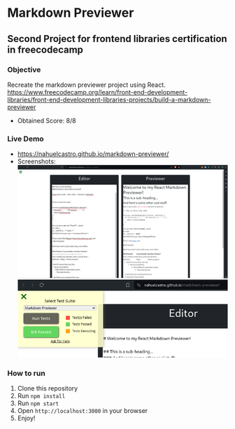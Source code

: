 # Markdown Previewer

## Second Project for frontend libraries certification in freecodecamp

### Objective

Recreate the markdown previewer project using React.
https://www.freecodecamp.org/learn/front-end-development-libraries/front-end-development-libraries-projects/build-a-markdown-previewer

- Obtained Score: 8/8

### Live Demo

- https://nahuelcastro.github.io/markdown-previewer/
- Screenshots:
  ![img/markdown-previewer.png](img/markdown-previewer.png)
  ![img/markdown-score.png](img/markdown-score.png)

### How to run

1. Clone this repository
2. Run `npm install`
3. Run `npm start`
4. Open `http://localhost:3000` in your browser
5. Enjoy!

